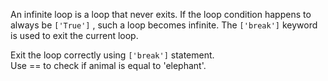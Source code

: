 An infinite loop is a loop that never exits. If the loop condition happens to always be `['True']` , such a loop becomes infinite. The `['break']` keyword is used to exit the current loop.  
  
Exit the loop correctly using `['break']` statement.  
Use == to check if animal is equal to 'elephant'.